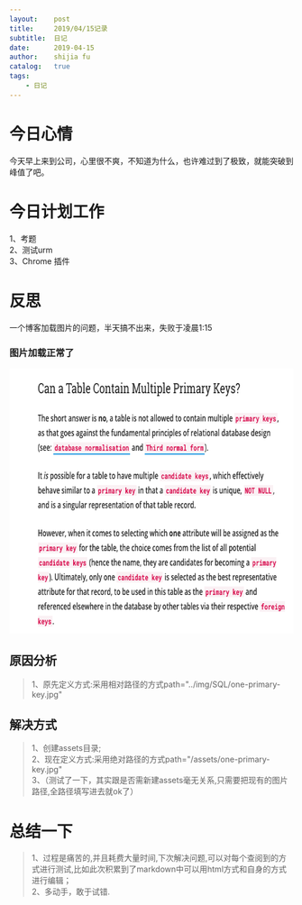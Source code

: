 ```yaml
---
layout:    post
title:     2019/04/15记录
subtitle:  日记
date:      2019-04-15
author:    shijia fu
catalog:   true
tags:
    - 日记
---
```


# 今日心情    
今天早上来到公司，心里很不爽，不知道为什么，也许难过到了极致，就能突破到峰值了吧。   
# 今日计划工作    
1、考题   
2、测试urm   
3、Chrome 插件      

# 反思   
一个博客加载图片的问题，半天搞不出来，失败于凌晨1:15   

### 图片加载正常了    
<img src="/assets/one-primary-key.jpg"
alt="errorpng"
style="width:726px;height:470px;" />    

## 原因分析  
> 1、原先定义方式:采用相对路径的方式path="../img/SQL/one-primary-key.jpg"   

## 解决方式   
> 1、创建assets目录;   
> 2、现在定义方式:采用绝对路径的方式path="/assets/one-primary-key.jpg"   
> 3、（测试了一下，其实跟是否需新建assets毫无关系,只需要把现有的图片路径,全路径填写进去就ok了）

# 总结一下  
> 1、过程是痛苦的,并且耗费大量时间,下次解决问题,可以对每个查阅到的方式进行测试,比如此次积累到了markdown中可以用html方式和自身的方式进行编辑；  
> 2、多动手，敢于试错.   
